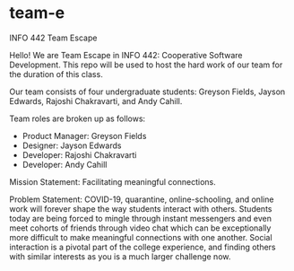 # team-e
INFO 442 Team Escape

Hello! We are Team Escape in INFO 442: Cooperative Software Development. This repo will be used to host the hard work of our team for the duration of this class.

Our team consists of four undergraduate students: Greyson Fields, Jayson Edwards, Rajoshi Chakravarti, and Andy Cahill.

Team roles are broken up as follows:
- Product Manager: Greyson Fields
- Designer: Jayson Edwards
- Developer: Rajoshi Chakravarti
- Developer: Andy Cahill

Mission Statement: Facilitating meaningful connections.

Problem Statement: COVID-19, quarantine, online-schooling, and online work will forever shape the way students interact with others. Students today are being forced to mingle through instant messengers and even meet cohorts of friends through video chat which can be exceptionally more difficult to make meaningful connections with one another. Social interaction is a pivotal part of the college experience, and finding others with similar interests as you is a much larger challenge now.
